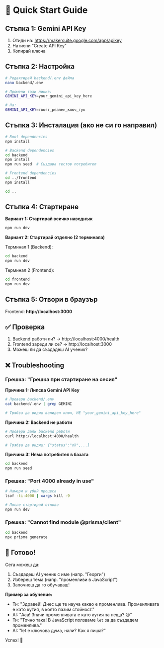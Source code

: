 # 🚀 Quick Start Guide

## Стъпка 1: Gemini API Key

1. Отиди на: https://makersuite.google.com/app/apikey
2. Натисни "Create API Key"
3. Копирай ключа

## Стъпка 2: Настройка

```bash
# Редактирай backend/.env файла
nano backend/.env

# Промени тази линия:
GEMINI_API_KEY=your_gemini_api_key_here

# На:
GEMINI_API_KEY=твоят_реален_ключ_тук
```

## Стъпка 3: Инсталация (ако не си го направил)

```bash
# Root dependencies
npm install

# Backend dependencies
cd backend
npm install
npm run seed  # Създава тестов потребител

# Frontend dependencies
cd ../frontend
npm install

cd ..
```

## Стъпка 4: Стартиране

**Вариант 1: Стартирай всичко наведнъж**
```bash
npm run dev
```

**Вариант 2: Стартирай отделно (2 терминала)**

Терминал 1 (Backend):
```bash
cd backend
npm run dev
```

Терминал 2 (Frontend):
```bash
cd frontend
npm run dev
```

## Стъпка 5: Отвори в браузър

Frontend: **http://localhost:3000**

## ✅ Проверка

1. Backend работи ли? → http://localhost:4000/health
2. Frontend зареди ли се? → http://localhost:3000
3. Можеш ли да създадеш AI ученик?

## ❌ Troubleshooting

### Грешка: "Грешка при стартиране на сесия"

**Причина 1: Липсва Gemini API Key**
```bash
# Провери backend/.env
cat backend/.env | grep GEMINI

# Трябва да видиш валиден ключ, НЕ "your_gemini_api_key_here"
```

**Причина 2: Backend не работи**
```bash
# Провери дали backend работи
curl http://localhost:4000/health

# Трябва да видиш: {"status":"ok",...}
```

**Причина 3: Няма потребител в базата**
```bash
cd backend
npm run seed
```

### Грешка: "Port 4000 already in use"

```bash
# Намери и убий процеса
lsof -ti:4000 | xargs kill -9

# После стартирай отново
npm run dev
```

### Грешка: "Cannot find module @prisma/client"

```bash
cd backend
npx prisma generate
```

## 🎉 Готово!

Сега можеш да:
1. Създадеш AI ученик с име (напр. "Георги")
2. Избереш тема (напр. "променливи в JavaScript")
3. Започнеш да го обучаваш!

**Пример за обучение:**
- Ти: "Здравей! Днес ще те науча какво е променлива. Променливата е като кутия, в която пазим стойност."
- AI: "Ааа! Значи променливата е като кутия за неща? 😃"
- Ти: "Точно така! В JavaScript ползваме `let` за да създадем променлива."
- AI: "let е ключова дума, нали? Как я пиша?"

Успех! 🚀
